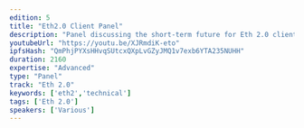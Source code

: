 ```yaml
---
edition: 5
title: "Eth2.0 Client Panel"
description: "Panel discussing the short-term future for Eth 2.0 clients."
youtubeUrl: "https://youtu.be/XJRmdiK-eto"
ipfsHash: "QmPhjPYXsHHvqSUtcxQXpLvGZyJMQ1v7exb6YTA235NUHH"
duration: 2160
expertise: "Advanced"
type: "Panel"
track: "Eth 2.0"
keywords: ['eth2','technical']
tags: ['Eth 2.0']
speakers: ['Various']
---
```


